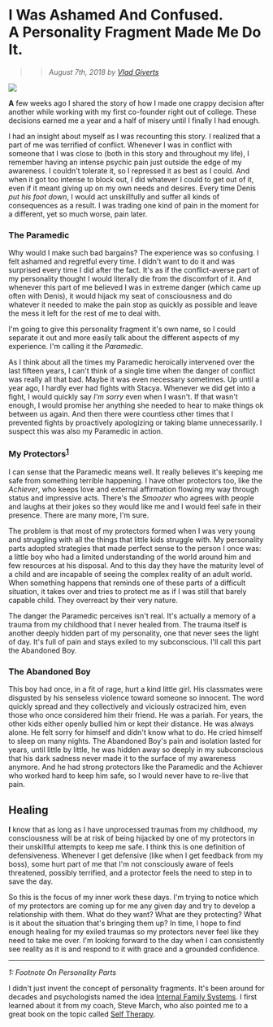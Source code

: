 # I Was Ashamed And Confused.<br/>A Personality Fragment Made Me Do It.
>> _August 7th, 2018 by [Vlad Giverts](/purposeful-leadership-coaching)_

![](https://d235962hz41e70.cloudfront.net/model-wooden-puppet.jpg)

<b>A</b> few weeks ago I shared the story of how I made one crappy decision after another while working with my first co-founder right out of college. These decisions earned me a year and a half of misery until I finally I had enough.

I had an insight about myself as I was recounting this story. I realized that a part of me was terrified of conflict. Whenever I was in conflict with someone that I was close to (both in this story and throughout my life), I remember having an intense psychic pain just outside the edge of my awareness. I couldn't tolerate it, so I repressed it as best as I could. And when it got too intense to block out, I did whatever I could to get out of it, even if it meant giving up on my own needs and desires. Every time Denis _put his foot down_, I would act unskillfully and suffer all kinds of consequences as a result. I was trading one kind of pain in the moment for a different, yet so much worse, pain later.

### The Paramedic

Why would I make such bad bargains? The experience was so confusing. I felt ashamed and regretful every time. I didn't want to do it and was surprised every time I did after the fact. It's as if the conflict-averse part of my personality thought I would literally die from the discomfort of it. And whenever this part of me believed I was in extreme danger (which came up often with Denis), it would hijack my seat of consciousness and do whatever it needed to make the pain stop as quickly as possible and leave the mess it left for the rest of me to deal with.
 
 I'm going to give this personality fragment it's own name, so I could separate it out and more easily talk about the different aspects of my experience. I'm calling it the _Paramedic_. 

As I think about all the times my Paramedic heroically intervened over the last fifteen years, I can't think of a single time when the danger of conflict was really all that bad. Maybe it was even necessary sometimes. Up until a year ago, I hardly ever had fights with Stacya. Whenever we did get into a fight, I would quickly say _I'm sorry_ even when I wasn't. If that wasn't enough, I would promise her anything she needed to hear to make things ok between us again. And then there were countless other times that I prevented fights by proactively apologizing or taking blame unnecessarily. I suspect this was also my Paramedic in action.


###  My Protectors<sup>[1](#footnote)</sup>

I can sense that the Paramedic means well. It really believes it's keeping me safe from something terrible happening. I have other protectors too, like the _Achiever_, who keeps love and external affirmation flowing my way through status and impressive acts. There's the _Smoozer_ who agrees with people and laughs at their jokes so they would like me and I would feel safe in their presence. There are many more, I'm sure. 

The problem is that most of my protectors formed when I was very young and struggling with all the things that little kids struggle with. My personality parts adopted strategies that made perfect sense to the person I once was: a little boy who had a limited understanding of the world around him and few resources at his disposal. And to this day they have the maturity level of a child and are incapable of seeing the complex reality of an adult world. When something happens that reminds one of these parts of a difficult situation, it takes over and tries to protect me as if I was still that barely capable child. They overreact by their very nature. 

The danger the Paramedic perceives isn't real. It's actually a memory of a trauma from my childhood that I never healed from. The trauma itself is another deeply hidden part of my personality, one that never sees the light of day. It's full of pain and stays exiled to my subconscious. I'll call this part the Abandoned Boy. 



### The Abandoned Boy

This boy had once, in a fit of rage, hurt a kind little girl. His classmates were disgusted by his senseless violence toward someone so innocent. The word quickly spread and they collectively and viciously ostracized him, even those who once considered him their friend. He was a pariah. For years, the other kids either openly bullied him or kept their distance. He was always alone. He felt sorry for himself and didn't know what to do. He cried himself to sleep on many nights. The Abandoned Boy's pain and isolation lasted for years, until little by little, he was hidden away so deeply in my subconscious that his dark sadness never made it to the surface of my awareness anymore. And he had strong protectors like the Paramedic and the Achiever who worked hard to keep him safe, so I would never have to re-live that pain.

## Healing

<b>I</b> know that as long as I have unprocessed traumas from my childhood, my consciousness will be at risk of being hijacked by one of my protectors in their unskillful attempts to keep me safe. I think this is one definition of defensiveness. Whenever I get defensive (like when I get feedback from my boss), some hurt part of me that I'm not consciously aware of feels threatened, possibly terrified, and a protector feels the need to step in to save the day. 

So this is the focus of my inner work these days. I'm trying to notice which of my protectors are coming up for me any given day and try to develop a relationship with them. What do they want? What are they protecting? What is it about the situation that's bringing them up? In time, I hope to find enough healing for my exiled traumas so my protectors never feel like they need to take me over. I'm looking forward to the day when I can consistently see reality as it is and respond to it with grace and a grounded confidence.

---

<a name="footnote">_1: Footnote On Personality Parts_</a>

I didn't just invent the concept of personality fragments. It's been around for decades and psychologists named the idea [Internal Family Systems](https://en.wikipedia.org/wiki/Internal_Family_Systems_Model). I first learned about it from my coach, Steve March, who also pointed me to a great book on the topic called [Self Therapy](https://www.amazon.com/dp/0984392777).